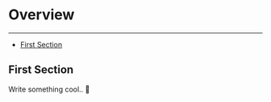 # Overview

---

- [First Section](#section-1)

<a name="section-1"></a>

## First Section

Write something cool.. 🦊
